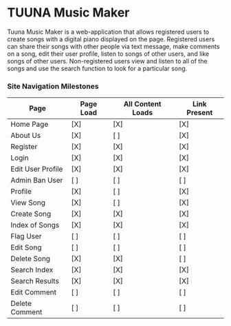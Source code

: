 # TUUNA Music Maker
Tuuna Music Maker is a web-application that allows registered users to create songs with a digital piano displayed on the page. Registered users can share their songs with other people via text message, make comments on a song, edit their user profile, listen to songs of other users, and like songs of other users. Non-registered users view and listen to all of the songs and use the search function to look for a particular song.

### Site Navigation Milestones

| Page | Page Load | All Content Loads | Link Present |
| ---- | --------- | ------------- | ------------ |
| Home Page | [X] | [X] | [X] |
| About Us | [X] | [ ] | [X] |
| Register | [X] | [X] | [X] |
| Login | [X] | [X] | [X] |
| Edit User Profile | [X] | [X] | [X] |
| Admin Ban User | [ ] | [ ] | [ ] |
| Profile | [X] | [ ] | [X] |
| View Song | [X] | [ ] | [X] |
| Create Song | [X] | [X] | [X] |
| Index of Songs | [X] | [X] | [X] |
| Flag User | [ ] | [ ] | [ ] |
| Edit Song | [ ] | [ ] | [ ] |
| Delete Song | [X] | [X] | [ ] |
| Search Index | [X] | [X] | [X] |
| Search Results | [X] | [X] | [X] |
| Edit Comment | [ ] | [ ] | [ ] |
| Delete Comment | [ ] | [ ] | [ ] |
